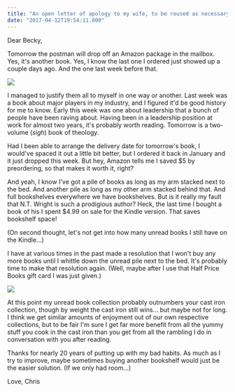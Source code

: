 ```yaml
---
title: "An open letter of apology to my wife, to be reused as necessary"
date: "2017-04-12T19:54:11.000"
---
```


Dear Becky,

Tomorrow the postman will drop off an Amazon package in the mailbox. Yes, it's another book. Yes, I know the last one I ordered just showed up a couple days ago. And the one last week before that.

![](http://chrishubbs.com/wordpress/wp-content/uploads/2017/04/IMG_9172-281x500.png)

I managed to justify them all to myself in one way or another. Last week was a book about major players in my industry, and I figured it'd be good history for me to know. Early this week was one about leadership that a bunch of people have been raving about. Having been in a leadership position at work for almost two years, it's probably worth reading. Tomorrow is a two-volume (_sigh_) book of theology.

Had I been able to arrange the delivery date for tomorrow's book, I would've spaced it out a little bit better, but I ordered it back in January and it just dropped this week. But hey, Amazon tells me I saved $5 by preordering, so that makes it worth it, right?

And yeah, I know I've got a pile of books as long as my arm stacked next to the bed. And another pile as long as my other arm stacked behind that. And full bookshelves everywhere we have bookshelves. But is it really my fault that N.T. Wright is such a prodigious author? Heck, the last time I bought a book of his I spent $4.99 on sale for the Kindle version. That saves bookshelf space!

(On second thought, let's not get into how many unread books I still have on the Kindle...)

I have at various times in the past made a resolution that I won't buy any more books until I whittle down the unread pile next to the bed. It's probably time to make that resolution again. (Well, maybe after I use that Half Price Books gift card I was just given.)

![](http://chrishubbs.com/wordpress/wp-content/uploads/2017/04/IMG_6309-326x500.jpg)

At this point my unread book collection probably outnumbers your cast iron collection, though by weight the cast iron still wins... but maybe not for long. I think we get similar amounts of enjoyment out of our own respective collections, but to be fair I'm sure I get far more benefit from all the yummy stuff you cook in the cast iron than you get from all the rambling I do in conversation with you after reading.

Thanks for nearly 20 years of putting up with my bad habits. As much as I try to improve, maybe sometimes buying another bookshelf would just be the easier solution. (If we only had room...)

Love, Chris
